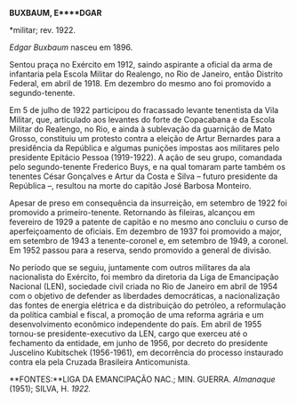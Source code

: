 **BUXBAUM, E****DGAR**

\*militar; rev. 1922.

*Edgar Buxbaum* nasceu em 1896.

Sentou praça no Exército em 1912, saindo aspirante a oficial da arma de
infantaria pela Escola Militar do Realengo, no Rio de Janeiro, então
Distrito Federal, em abril de 1918. Em dezembro do mesmo ano foi
promovido a segundo-tenente.

Em 5 de julho de 1922 participou do fracassado levante tenentista da
Vila Militar, que, articulado aos levantes do forte de Copacabana e da
Escola Militar do Realengo, no Rio, e ainda à sublevação da guarnição de
Mato Grosso, constituiu um protesto contra a eleição de Artur Bernardes
para a presidência da República e algumas punições impostas aos
militares pelo presidente Epitácio Pessoa (1919-1922). A ação de seu
grupo, comandada pelo segundo-tenente Frederico Buys, e na qual tomaram
parte também os tenentes César Gonçalves e Artur da Costa e Silva –
futuro presidente da República –, resultou na morte do capitão José
Barbosa Monteiro.

Apesar de preso em consequência da insurreição, em setembro de 1922 foi
promovido a primeiro-tenente. Retornando às fileiras, alcançou em
fevereiro de 1929 a patente de capitão e no mesmo ano concluiu o curso
de aperfeiçoamento de oficiais. Em dezembro de 1937 foi promovido a
major, em setembro de 1943 a tenente-coronel e, em setembro de 1949, a
coronel. Em 1952 passou para a reserva, sendo promovido a general de
divisão.

No período que se seguiu, juntamente com outros militares da ala
nacionalista do Exército, foi membro da diretoria da Liga de Emancipação
Nacional (LEN), sociedade civil criada no Rio de Janeiro em abril de
1954 com o objetivo de defender as liberdades democráticas, a
nacionalização das fontes de energia elétrica e da distribuição do
petróleo, a reformulação da política cambial e fiscal, a promoção de uma
reforma agrária e um desenvolvimento econômico independente do país. Em
abril de 1955 tornou-se presidente-executivo da LEN, cargo que exerceu
até o fechamento da entidade, em junho de 1956, por decreto do
presidente Juscelino Kubitschek (1956-1961), em decorrência do processo
instaurado contra ela pela Cruzada Brasileira Anticomunista.

**FONTES:**LIGA DA EMANCIPAÇÃO NAC.; MIN. GUERRA. *Almanaque* (1951);
SILVA, H. *1922.*
